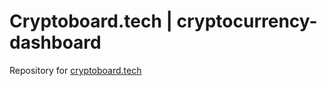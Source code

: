 # Cryptoboard.tech | cryptocurrency-dashboard
Repository for [cryptoboard.tech](https://cryptoboard.tech)
